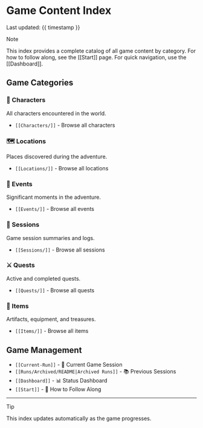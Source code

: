 # Game Content Index

Last updated: {{ timestamp }}

> [!NOTE]
> This index provides a complete catalog of all game content by category.
> For how to follow along, see the [[Start]] page.
> For quick navigation, use the [[Dashboard]].

## Game Categories

### 👤 Characters
All characters encountered in the world.
- `[[Characters/]]` - Browse all characters

### 🗺️ Locations
Places discovered during the adventure.
- `[[Locations/]]` - Browse all locations

### 📜 Events
Significant moments in the adventure.
- `[[Events/]]` - Browse all events

### 📝 Sessions
Game session summaries and logs.
- `[[Sessions/]]` - Browse all sessions

### ⚔️ Quests
Active and completed quests.
- `[[Quests/]]` - Browse all quests

### 💎 Items
Artifacts, equipment, and treasures.
- `[[Items/]]` - Browse all items

## Game Management

- `[[Current-Run]]` - 🎲 Current Game Session
- `[[Runs/Archived/README|Archived Runs]]` - 📚 Previous Sessions
- `[[Dashboard]]` - 📊 Status Dashboard
- `[[Start]]` - 📖 How to Follow Along

---

> [!TIP]
> This index updates automatically as the game progresses.

